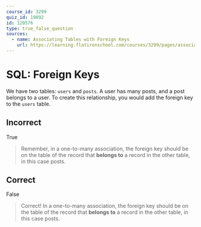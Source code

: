 ```yaml
---
course_id: 3299
quiz_id: 19092
id: 120576
type: true_false_question
sources:
  - name: Associating Tables with Foreign Keys
    url: https://learning.flatironschool.com/courses/3299/pages/associating-tables-with-foreign-keys
---
```


# SQL: Foreign Keys

We have two tables: `users` and `posts`. A user has many posts, and a post
belongs to a user. To create this relationship, you would add the foreign key to
the `users` table.

## Incorrect

True

> Remember, in a one-to-many association, the foreign key should be on the table
> of the record that **belongs to** a record in the other table, in this case
> posts.

## Correct

False

> Correct! In a one-to-many association, the foreign key should be on the table
> of the record that **belongs to** a record in the other table, in this case
> posts.
